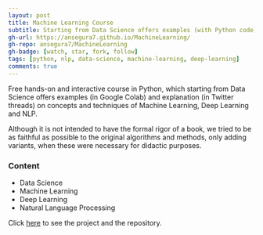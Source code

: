 ```yaml
---
layout: post
title: Machine Learning Course
subtitle: Starting from Data Science offers examples (with Python code) and explanation (in Twitter threads) on concepts and techniques of Machine Learning, Deep Learning and NLP
gh-url: https://ansegura7.github.io/MachineLearning/
gh-repo: ansegura7/MachineLearning
gh-badge: [watch, star, fork, follow]
tags: [python, nlp, data-science, machine-learning, deep-learning]
comments: true
---
```


Free hands-on and interactive course in Python, which starting from Data Science offers examples (in Google Colab) and explanation (in Twitter threads) on concepts and techniques of Machine Learning, Deep Learning and NLP.

Although it is not intended to have the formal rigor of a book, we tried to be as faithful as possible to the original algorithms and methods, only adding variants, when these were necessary for didactic purposes.

### Content
- Data Science
- Machine Learning
- Deep Learning
- Natural Language Processing

Click [here](https://ansegura7.github.io/MachineLearning/) to see the project and the repository.

